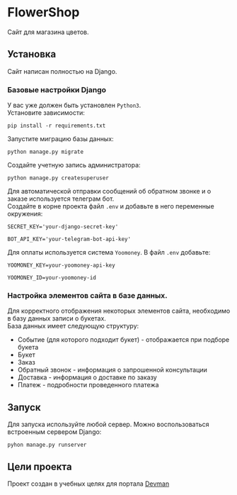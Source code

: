 # FlowerShop

Сайт для магазина цветов.  

## Установка
Сайт написан полностью на Django.  

### Базовые настройки Django
У вас уже должен быть установлен `Python3`.  
Установите зависимости:
```
pip install -r requirements.txt
```
Запустите миграцию базы данных:
```
python manage.py migrate
```
Создайте учетную запись администратора:
```
python manage.py createsuperuser
```
Для автоматической отправки сообщений об обратном звонке и о заказе 
используется телеграм бот.  
Создайте в корне проекта файл `.env` и добавьте в него переменные окружения:
```
SECRET_KEY='your-django-secret-key'

BOT_API_KEY='your-telegram-bot-api-key'
```
Для оплаты используется система `Yoomoney`. В файл `.env` добавьте:
```
YOOMONEY_KEY=your-yoomoney-api-key

YOOMONEY_ID=your-yoomoney-id
```
### Настройка элементов сайта в базе данных.
Для корректного отображения некоторых элементов сайта, 
необходимо в базу данных записи о букетах.  
База данных имеет следующую структуру:
- Событие (для которого подходит букет) - отображается при подборе букета
- Букет
- Заказ
- Обратный звонок - информация о запрошенной консультации
- Доставка - информация о доставке по заказу
- Платеж - подробности проведенного платежа

## Запуск
Для запуска используйте любой сервер. Можно воспользоваться 
встроенным сервером Django:
```
pyhon manage.py runserver
```

## Цели проекта
Проект создан в учебных целях для портала [Devman](https://devman.org)
